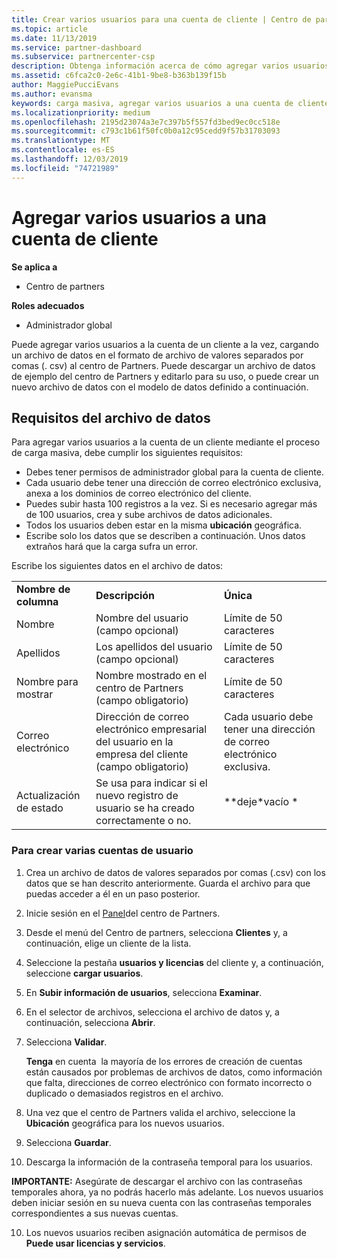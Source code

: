 ```yaml
---
title: Crear varios usuarios para una cuenta de cliente | Centro de partners
ms.topic: article
ms.date: 11/13/2019
ms.service: partner-dashboard
ms.subservice: partnercenter-csp
description: Obtenga información acerca de cómo agregar varios usuarios a la cuenta de un cliente a la vez, cargando un archivo de datos en el formato de archivo de valores separados por comas (. csv) en el centro de Partners.
ms.assetid: c6fca2c0-2e6c-41b1-9be8-b363b139f15b
author: MaggiePucciEvans
ms.author: evansma
keywords: carga masiva, agregar varios usuarios a una cuenta de cliente, agregar usuarios del cliente, carga masiva de usuarios del cliente, cuenta del cliente, usuarios del cliente, usuarios
ms.localizationpriority: medium
ms.openlocfilehash: 2195d23074a3e7c397b5f557fd3bed9ec0cc518e
ms.sourcegitcommit: c793c1b61f50fc0b0a12c95cedd9f57b31703093
ms.translationtype: MT
ms.contentlocale: es-ES
ms.lasthandoff: 12/03/2019
ms.locfileid: "74721989"
---
```

# <a name="add-multiple-users-to-a-customer-account"></a>Agregar varios usuarios a una cuenta de cliente

**Se aplica a**

- Centro de partners

**Roles adecuados**

- Administrador global

Puede agregar varios usuarios a la cuenta de un cliente a la vez, cargando un archivo de datos en el formato de archivo de valores separados por comas (. csv) al centro de Partners. Puede descargar un archivo de datos de ejemplo del centro de Partners y editarlo para su uso, o puede crear un nuevo archivo de datos con el modelo de datos definido a continuación.

## <a href="" id="creatingtheimportcsvfile"></a>Requisitos del archivo de datos

Para agregar varios usuarios a la cuenta de un cliente mediante el proceso de carga masiva, debe cumplir los siguientes requisitos:

- Debes tener permisos de administrador global para la cuenta de cliente.
- Cada usuario debe tener una dirección de correo electrónico exclusiva, anexa a los dominios de correo electrónico del cliente.
- Puedes subir hasta 100 registros a la vez. Si es necesario agregar más de 100 usuarios, crea y sube archivos de datos adicionales.
- Todos los usuarios deben estar en la misma **ubicación** geográfica.
- Escribe solo los datos que se describen a continuación. Unos datos extraños hará que la carga sufra un error.

Escribe los siguientes datos en el archivo de datos:

|                 |                                                                              |                                            |
|-----------------|------------------------------------------------------------------------------|--------------------------------------------|
| **Nombre de columna** | **Descripción**                                                              | **Única**                             |
| Nombre      | Nombre del usuario (campo opcional)                                           | Límite de 50 caracteres                         |
| Apellidos       | Los apellidos del usuario (campo opcional)                                            | Límite de 50 caracteres                         |
| Nombre para mostrar    | Nombre mostrado en el centro de Partners (campo obligatorio)                            | Límite de 50 caracteres                         |
| Correo electrónico           | Dirección de correo electrónico empresarial del usuario en la empresa del cliente (campo obligatorio)           | Cada usuario debe tener una dirección de correo electrónico exclusiva. |
| Actualización de estado   | Se usa para indicar si el nuevo registro de usuario se ha creado correctamente o no. | \*\*deje\*vacío \*                        |

### <a href="" id="createmultipleuseraccounts"></a>Para crear varias cuentas de usuario

<a href="" id="creatingtheaccounts"></a>

1. Crea un archivo de datos de valores separados por comas (.csv) con los datos que se han descrito anteriormente. Guarda el archivo para que puedas acceder a él en un paso posterior.

2. Inicie sesión en el [Panel](https://partner.microsoft.com/dashboard)del centro de Partners.

3. Desde el menú del Centro de partners, selecciona **Clientes** y, a continuación, elige un cliente de la lista.

4. Seleccione la pestaña **usuarios y licencias** del cliente y, a continuación, seleccione **cargar usuarios**.

5. En **Subir información de usuarios**, selecciona **Examinar**.

6. En el selector de archivos, selecciona el archivo de datos y, a continuación, selecciona **Abrir**.

7. Selecciona **Validar**.

    **Tenga** en cuenta  la mayoría de los errores de creación de cuentas están causados por problemas de archivos de datos, como información que falta, direcciones de correo electrónico con formato incorrecto o duplicado o demasiados registros en el archivo.

8. Una vez que el centro de Partners valida el archivo, seleccione la **Ubicación** geográfica para los nuevos usuarios.
9. Selecciona **Guardar**.
10. Descarga la información de la contraseña temporal para los usuarios.

**IMPORTANTE:** Asegúrate de descargar el archivo con las contraseñas temporales ahora, ya no podrás hacerlo más adelante. Los nuevos usuarios deben iniciar sesión en su nueva cuenta con las contraseñas temporales correspondientes a sus nuevas cuentas.

10. Los nuevos usuarios reciben asignación automática de permisos de **Puede usar licencias y servicios**. 

 

 



